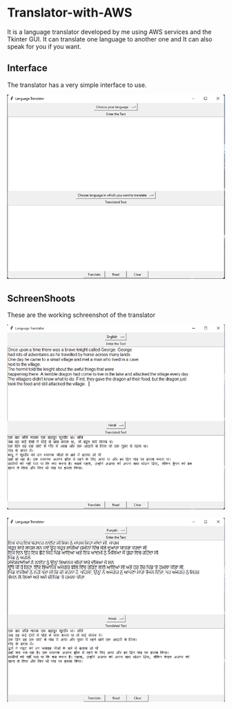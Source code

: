 # Translator-with-AWS
It is a language translator developed by me using AWS services and the Tkinter GUI. It can translate one language to another one and It can also speak for you if you want.

<div>
<h2>Interface</h2>
<p>The translator has a very simple interface to use.</p>
<img src="Images/Screenshot 2022-07-15 174551.png">
</div>

<div>
<h2>SchreenShoots</h2>
<p>These are the working schreenshot of the translator</p>
<img src="Images/Screenshot 2022-07-15 174858.png"><br><br>
<img src="Images/Screenshot 2022-07-15 175017.png">
</div>

